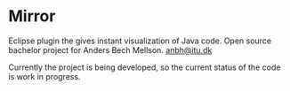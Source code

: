 Mirror
======

Eclipse plugin the gives instant visualization of Java code.
Open source bachelor project for Anders Bech Mellson. anbh@itu.dk

Currently the project is being developed, so the current status of the code is work in progress.
